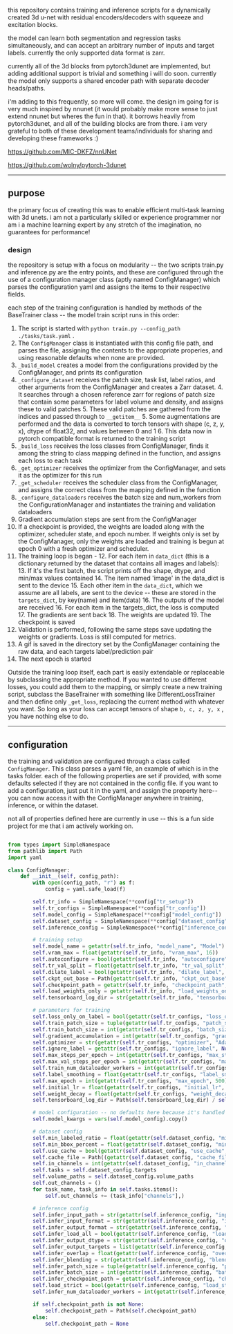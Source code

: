 this repository contains training and inference scripts for a dynamically created 3d u-net with residual encoders/decoders with squeeze and excitation blocks. 

the model can learn both segmentation and regression tasks simultaneously, and can accept an arbitrary number of inputs and target labels. currently the only supported data format is zarr. 

currently all of the 3d blocks from pytorch3dunet are implemented, but adding additional support is trivial and something i will do soon. currently the model only supports a shared encoder path with separate decoder heads/paths. 

i'm adding to this frequently, so more will come. the design im going for is very much inspired by nnunet (it would probably make more sense to just extend nnunet but wheres the fun in that). it borrows heavily from pytorch3dunet, and all of the building blocks are from there. i am very grateful to both of these development teams/individuals for sharing and developing these frameworks :) 

https://github.com/MIC-DKFZ/nnUNet

https://github.com/wolny/pytorch-3dunet

___
## purpose
the primary focus of creating this was to enable efficient multi-task learning with 3d unets. i am not a particularly skilled or experience programmer nor am i a machine learning expert by any stretch of the imagination, no guarantees for performance!

### design
the repository is setup with a focus on modularity -- the two scripts train.py and inference.py are the entry points, and these are configured through the use of a configuration manager class (aptly named ConfigManager) which parses the configuration yaml and assigns the items to their respective fields.

each step of the training configuration is handled by methods of the BaseTrainer class -- the model train script runs in this order:
1. The script is started with `python train.py --config_path ./tasks/task.yaml` . 
2. The `ConfigManager` class is instantiated with this config file path, and parses the file, assigning the contents to the appropriate properies, and using reasonable defaults when none are provided. 
2. `_build_model` creates a model from the configurations provided by the ConfigManager, and prints its configuration
3. `_configure_dataset` receives the patch size, task list, label ratios, and other arguments from the ConfigManager and creates a Zarr dataset. 
   4. It searches through a chosen reference zarr for regions of patch size that contain some parameters for label volume and density, and assigns these to valid patches 
   5. These valid patches are gathered from the indices and passed through to `__getitem__`
   5. Some augmentations are performed and the data is converted to torch tensors with shape (c, z, y, x), dtype of float32, and values between 0 and 1
   6. This data now in pytorch compatible format is returned to the training script
7. `_build_loss` receives the loss classes from ConfigManager, finds it among the string to class mapping defined in the function, and assigns each loss to each task
8. `_get_optimizer` receives the optimizer from the ConfigManager, and sets it as the optimizer for this run
9. `_get_scheduler` receives the scheduler class from the ConfigManager, and assigns the correct class from the mapping defined in the function
10. `_configure_dataloaders` receives the batch size and num_workers from the ConfigurationManager and instantiates the training and validation dataloaders
11. Gradient accumulation steps are sent from the ConfigManager
12. If a checkpoint is provided, the weights are loaded along with the optimizer, scheduler state, and epoch number. If weights only is set by the ConfigManager, only the weights are loaded and training is begun at epoch 0 with a fresh optimizer and scheduler.
11. The training loop is began - 
    12. For each item in `data_dict` (this is a dictionary returned by the dataset that contains all images and labels):
        13. If it's the first batch, the script prints off the shape, dtype, and min/max values contained
        14. The item named 'image' in the data_dict is sent to the device
        15. Each other item in the `data_dict`, which we assume are all labels, are sent to the device -- these are stored in the `targets_dict`, by key(name) and item(data)
        16. The outputs of the model are received
    16. For each item in the targets_dict, the loss is computed
    17. The gradients are sent back 
    18. The weights are updated
    19. The checkpoint is saved
19. Validation is performed, following the same steps save updating the weights or gradients. Loss is still computed for metrics. 
20. A gif is saved in the directory set by the ConfigManager containing the raw data, and each targets label/prediction pair
21. The next epoch is started 

Outside the training loop itself, each part is easily extendable or replaceable by subclassing the appropriate method. If you wanted to use different losses, you could add them to the mapping, or simply create a new training script, subclass the BaseTrainer with something like DifferentLossTrainer and then define only `_get_loss`, replacing the current method with whatever you want. So long as your loss can accept tensors of shape `b, c, z, y, x` , you have nothing else to do. 
___

## configuration
the training and validation are configured through a class called `ConfigManager`. This class parses a yaml file, an example of which is in the tasks folder. each of the following properties are set if provided, with some defaults selected if they are not contained in the config file. if you want to add a configuration, just put it in the yaml, and assign the property here-- you can now access it with the ConfigManager anywhere in training, inference, or within the dataset.

not all of properties defined here are currently in use -- this is a fun side project for me that i am actively working on. 
```python

from types import SimpleNamespace
from pathlib import Path
import yaml

class ConfigManager:
    def __init__(self, config_path):
        with open(config_path, "r") as f:
            config = yaml.safe_load(f)

        self.tr_info = SimpleNamespace(**config["tr_setup"])
        self.tr_configs = SimpleNamespace(**config["tr_config"])
        self.model_config = SimpleNamespace(**config["model_config"])
        self.dataset_config = SimpleNamespace(**config["dataset_config"])
        self.inference_config = SimpleNamespace(**config["inference_config"])

        # training setup
        self.model_name = getattr(self.tr_info, "model_name", "Model")
        self.vram_max = float(getattr(self.tr_info, "vram_max", 16))
        self.autoconfigure = bool(getattr(self.tr_info, "autoconfigure", True))
        self.tr_val_split = float(getattr(self.tr_info, "tr_val_split", 0.95))
        self.dilate_label = bool(getattr(self.tr_info, "dilate_label", False))
        self.ckpt_out_base = Path(getattr(self.tr_info, "ckpt_out_base", "./checkpoints/"))
        self.checkpoint_path = getattr(self.tr_info, "checkpoint_path", None)
        self.load_weights_only = getattr(self.tr_info, "load_weights_only", False)
        self.tensorboard_log_dir = str(getattr(self.tr_info, "tensorboard_log_dir", "./tensorboard_logs/"))

        # parameters for training
        self.loss_only_on_label = bool(getattr(self.tr_configs, "loss_only_on_label", False))
        self.train_patch_size = tuple(getattr(self.tr_configs, "patch_size", [192, 192, 192]))
        self.train_batch_size = int(getattr(self.tr_configs, "batch_size", 2))
        self.gradient_accumulation = int(getattr(self.tr_configs, "gradient_accumulation", 1))
        self.optimizer = str(getattr(self.tr_configs, "optimizer", "AdamW"))
        self.ignore_label = getattr(self.tr_configs, "ignore_label", None)
        self.max_steps_per_epoch = int(getattr(self.tr_configs, "max_steps_per_epoch", 500))
        self.max_val_steps_per_epoch = int(getattr(self.tr_configs, "max_val_steps_per_epoch", 25))
        self.train_num_dataloader_workers = int(getattr(self.tr_configs, "num_dataloader_workers", 4))
        self.label_smoothing = float(getattr(self.tr_configs, "label_smoothing", 0.2))
        self.max_epoch = int(getattr(self.tr_configs, "max_epoch", 500))
        self.initial_lr = float(getattr(self.tr_configs, "initial_lr", 1e-3))
        self.weight_decay = float(getattr(self.tr_configs, "weight_decay", 0))
        self.tensorboard_log_dir = Path(self.tensorboard_log_dir) / self.model_name

        # model configuration -- no defaults here because it's handled by build_network_from_config dynamically
        self.model_kwargs = vars(self.model_config).copy()

        # dataset config
        self.min_labeled_ratio = float(getattr(self.dataset_config, "min_labeled_ratio", 0.1))
        self.min_bbox_percent = float(getattr(self.dataset_config, "min_bbox_percent", 0.95))
        self.use_cache = bool(getattr(self.dataset_config, "use_cache", True))
        self.cache_file = Path((getattr(self.dataset_config, "cache_file", 'valid_patches.json')))
        self.in_channels = int(getattr(self.dataset_config, "in_channels", 1))
        self.tasks = self.dataset_config.targets
        self.volume_paths = self.dataset_config.volume_paths
        self.out_channels = ()
        for task_name, task_info in self.tasks.items():
            self.out_channels += (task_info["channels"],)

        # inference config
        self.infer_input_path = str(getattr(self.inference_config, "input_path", None))
        self.infer_input_format = str(getattr(self.inference_config, "input_format", "zarr"))
        self.infer_output_format = str(getattr(self.inference_config, "output_format", "zarr"))
        self.infer_load_all = bool(getattr(self.inference_config, "load_all", False))
        self.infer_output_dtype = str(getattr(self.inference_config, "output_type", "np.uint8"))
        self.infer_output_targets = list(getattr(self.inference_config, "output_targets", "all"))
        self.infer_overlap = float(getattr(self.inference_config, "overlap", 0.15))
        self.infer_blending = str(getattr(self.inference_config, "blending", "gaussian_importance"))
        self.infer_patch_size = tuple(getattr(self.inference_config, "patch_size", self.train_patch_size))
        self.infer_batch_size = int(getattr(self.inference_config, "batch_size", self.train_batch_size))
        self.infer_checkpoint_path = getattr(self.inference_config, "checkpoint_path", None)
        self.load_strict = bool(getattr(self.inference_config, "load_strict", True))
        self.infer_num_dataloader_workers = int(getattr(self.inference_config, "num_dataloader_workers", self.train_num_dataloader_workers))

        if self.checkpoint_path is not None:
            self.checkpoint_path = Path(self.checkpoint_path)
        else:
            self.checkpoint_path = None

```
